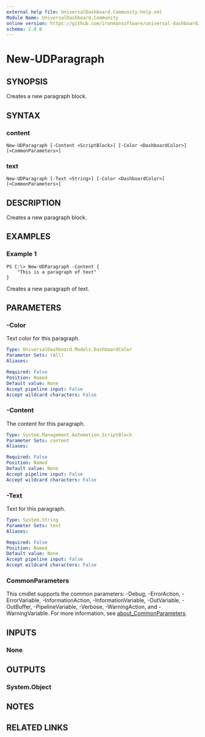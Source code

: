 ```yaml
---
external help file: UniversalDashboard.Community-help.xml
Module Name: UniversalDashboard.Community
online version: https://github.com/ironmansoftware/universal-dashboard/blob/master/src/UniversalDashboard/Help/New-UDLink.md
schema: 2.0.0
---
```


# New-UDParagraph

## SYNOPSIS
Creates a new paragraph block.

## SYNTAX

### content
```
New-UDParagraph [-Content <ScriptBlock>] [-Color <DashboardColor>] [<CommonParameters>]
```

### text
```
New-UDParagraph [-Text <String>] [-Color <DashboardColor>] [<CommonParameters>]
```

## DESCRIPTION
Creates a new paragraph block.

## EXAMPLES

### Example 1
```
PS C:\> New-UDParagraph -Content {
    "This is a paragraph of text"
}
```

Creates a new paragraph of text.

## PARAMETERS

### -Color
Text color for this paragraph.

```yaml
Type: UniversalDashboard.Models.DashboardColor
Parameter Sets: (All)
Aliases:

Required: False
Position: Named
Default value: None
Accept pipeline input: False
Accept wildcard characters: False
```

### -Content
The content for this paragraph.

```yaml
Type: System.Management.Automation.ScriptBlock
Parameter Sets: content
Aliases:

Required: False
Position: Named
Default value: None
Accept pipeline input: False
Accept wildcard characters: False
```

### -Text
Text for this paragraph.

```yaml
Type: System.String
Parameter Sets: text
Aliases:

Required: False
Position: Named
Default value: None
Accept pipeline input: False
Accept wildcard characters: False
```

### CommonParameters
This cmdlet supports the common parameters: -Debug, -ErrorAction, -ErrorVariable, -InformationAction, -InformationVariable, -OutVariable, -OutBuffer, -PipelineVariable, -Verbose, -WarningAction, and -WarningVariable. For more information, see [about_CommonParameters](http://go.microsoft.com/fwlink/?LinkID=113216).

## INPUTS

### None
## OUTPUTS

### System.Object
## NOTES

## RELATED LINKS
